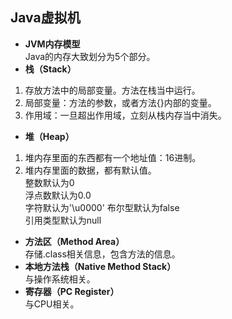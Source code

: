 ## Java虚拟机
- **JVM内存模型**  
Java的内存大致划分为5个部分。
- **栈（Stack）**  
1. 存放方法中的局部变量。方法在栈当中运行。  
2. 局部变量：方法的参数，或者方法{}内部的变量。  
3. 作用域：一旦超出作用域，立刻从栈内存当中消失。
- **堆（Heap）**  
1. 堆内存里面的东西都有一个地址值：16进制。  
2. 堆内存里面的数据，都有默认值。  
整数默认为0  
浮点数默认为0.0  
字符默认为'\u0000'
布尔型默认为false  
引用类型默认为null  
- **方法区（Method Area）**  
存储.class相关信息，包含方法的信息。  
- **本地方法栈（Native Method Stack）**  
与操作系统相关。  
- **寄存器（PC Register）**  
与CPU相关。
